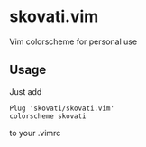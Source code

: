 # skovati.vim
Vim colorscheme for personal use

## Usage
Just add
```
Plug 'skovati/skovati.vim'
colorscheme skovati
```
to your .vimrc
